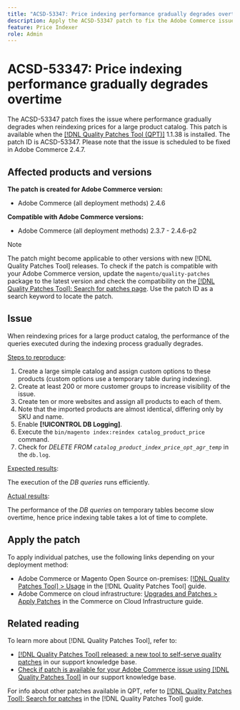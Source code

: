 ```yaml
---
title: "ACSD-53347: Price indexing performance gradually degrades overtime"
description: Apply the ACSD-53347 patch to fix the Adobe Commerce issue where performance gradually degrades when reindexing prices for a large product catalog.
feature: Price Indexer
role: Admin
---
```


# ACSD-53347: Price indexing performance gradually degrades overtime

The ACSD-53347 patch fixes the issue where performance gradually degrades when reindexing prices for a large product catalog. This patch is available when the [[!DNL Quality Patches Tool (QPT)]](/help/announcements/adobe-commerce-announcements/magento-quality-patches-released-new-tool-to-self-serve-quality-patches.md) 1.1.38 is installed. The patch ID is ACSD-53347. Please note that the issue is scheduled to be fixed in Adobe Commerce 2.4.7.

## Affected products and versions

**The patch is created for Adobe Commerce version:**

* Adobe Commerce (all deployment methods) 2.4.6

**Compatible with Adobe Commerce versions:**

* Adobe Commerce (all deployment methods) 2.3.7 - 2.4.6-p2

>[!NOTE]
>
>The patch might become applicable to other versions with new [!DNL Quality Patches Tool] releases. To check if the patch is compatible with your Adobe Commerce version, update the `magento/quality-patches` package to the latest version and check the compatibility on the [[!DNL Quality Patches Tool]: Search for patches page](https://experienceleague.adobe.com/tools/commerce-quality-patches/index.html). Use the patch ID as a search keyword to locate the patch.

## Issue

When reindexing prices for a large product catalog, the performance of the queries executed during the indexing process gradually degrades.

<u>Steps to reproduce</u>:

1. Create a large simple catalog and assign custom options to these products (custom options use a temporary table during indexing).
1. Create at least 200 or more customer groups to increase visibility of the issue.
1. Create ten or more websites and assign all products to each of them.
1. Note that the imported products are almost identical, differing only by SKU and name.
1. Enable **[!UICONTROL DB Logging]**.
1. Execute the `bin/magento index:reindex catalog_product_price` command.
1. Check for *DELETE FROM `catalog_product_index_price_opt_agr_temp`* in the `db.log`.

<u>Expected results</u>:

The execution of the *DB queries* runs efficiently.
    
<u>Actual results</u>:

The performance of the *DB queries* on temporary tables become slow overtime, hence price indexing table takes a lot of time to complete.

## Apply the patch

To apply individual patches, use the following links depending on your deployment method:

* Adobe Commerce or Magento Open Source on-premises: [[!DNL Quality Patches Tool] > Usage](https://experienceleague.adobe.com/docs/commerce-operations/tools/quality-patches-tool/usage.html) in the [!DNL Quality Patches Tool] guide.
* Adobe Commerce on cloud infrastructure: [Upgrades and Patches > Apply Patches](https://experienceleague.adobe.com/docs/commerce-cloud-service/user-guide/develop/upgrade/apply-patches.html) in the Commerce on Cloud Infrastructure guide.

## Related reading

To learn more about [!DNL Quality Patches Tool], refer to:

* [[!DNL Quality Patches Tool] released: a new tool to self-serve quality patches](/help/announcements/adobe-commerce-announcements/magento-quality-patches-released-new-tool-to-self-serve-quality-patches.md) in our support knowledge base.
* [Check if patch is available for your Adobe Commerce issue using [!DNL Quality Patches Tool]](/help/support-tools/patches-available-in-qpt-tool/check-patch-for-magento-issue-with-magento-quality-patches.md) in our support knowledge base.

For info about other patches available in QPT, refer to [[!DNL Quality Patches Tool]: Search for patches](https://experienceleague.adobe.com/tools/commerce-quality-patches/index.html) in the [!DNL Quality Patches Tool] guide.